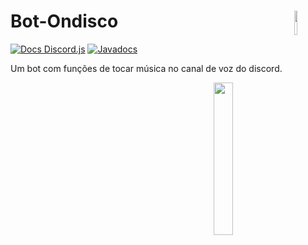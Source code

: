 # Bot-Ondisco <a href='https://github.com/marcio1002/bot-Ondisco'><img src='https://simpleicons.org/icons/github.svg?color=#181717&style=flat-square' width=10% align='right'/></a>
[![Docs Discord.js](https://camo.githubusercontent.com/29944b437c16b3c37107c6ce97763cd938e264cb/68747470733a2f2f646973636f72646170702e636f6d2f6170692f6775696c64732f3232323037383130383937373539343336382f656d6265642e706e67)](https://discordapp.com/invite/bRCvFy9)
[![Javadocs](https://www.javadoc.io/badge/com.discord4j/discord4j-core.svg?color=blue&style=flat-square)](https://www.javadoc.io/doc/com.discord4j/discord4j-core)

Um bot com funções de tocar música no canal de voz do discord.

<a><img  src='https://cdn.discordapp.com/avatars/617522102895116358/94b7ed875e399f3931000bbfbc6ffd7d.png?size=2048' width=25% align='right'/></a>

